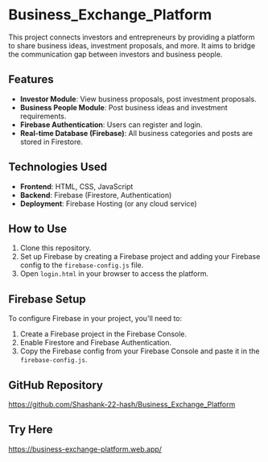 # Business_Exchange_Platform

This project connects investors and entrepreneurs by providing a platform to share business ideas, investment proposals, and more. It aims to bridge the communication gap between investors and business people.

## Features

- **Investor Module**: View business proposals, post investment proposals.
- **Business People Module**: Post business ideas and investment requirements.
- **Firebase Authentication**: Users can register and login.
- **Real-time Database (Firebase)**: All business categories and posts are stored in Firestore.

## Technologies Used

- **Frontend**: HTML, CSS, JavaScript
- **Backend**: Firebase (Firestore, Authentication)
- **Deployment**: Firebase Hosting (or any cloud service)

## How to Use

1. Clone this repository.
2. Set up Firebase by creating a Firebase project and adding your Firebase config to the `firebase-config.js` file.
3. Open `login.html` in your browser to access the platform.

## Firebase Setup

To configure Firebase in your project, you'll need to:

1. Create a Firebase project in the Firebase Console.
2. Enable Firestore and Firebase Authentication.
3. Copy the Firebase config from your Firebase Console and paste it in the `firebase-config.js`.

## GitHub Repository

https://github.com/Shashank-22-hash/Business_Exchange_Platform

## Try Here

https://business-exchange-platform.web.app/



